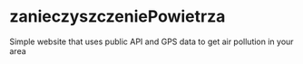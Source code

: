 # zanieczyszczeniePowietrza
Simple website that uses public API and GPS data to get air pollution in your area
